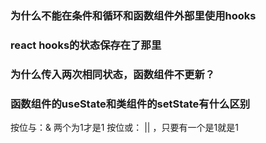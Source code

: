 ### 为什么不能在条件和循环和函数组件外部里使用hooks

### react hooks的状态保存在了那里
### 为什么传入两次相同状态，函数组件不更新？
### 函数组件的useState和类组件的setState有什么区别

按位与：& 两个为1才是1
按位或： || ，只要有一个是1就是1

